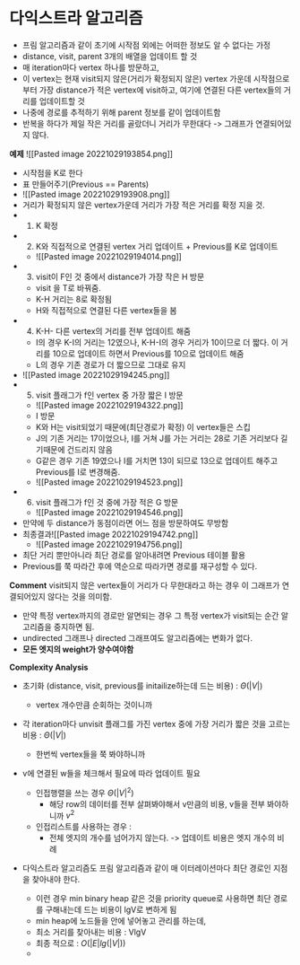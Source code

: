 # 다익스트라 알고리즘
- 프림 알고리즘과 같이 초기에 시작점 외에는 어떠한 정보도 알 수 없다는 가정
- distance, visit, parent 3개의 배열을 업데이트 할 것
- 매 iteration마다 vertex 하나를 방문하고,
- 이 vertex는 현재 visit되지 않은(거리가 확정되지 않은) vertex 가운데 시작점으로부터 가장 distance가 적은 vertex에 visit하고, 여기에 연결된 다른 vertex들의 거리를 업데이트할 것
- 나중에 경로를 추적하기 위해 parent 정보를 같이 업데이트함
- 반복을 하다가 제일 작은 거리를 골랐더니 거리가 무한대다 -> 그래프가 연결되어있지 않다.

__예제__
![[Pasted image 20221029193854.png]]
- 시작점을 K로 한다
- 표 만들어주기(Previous == Parents)
- ![[Pasted image 20221029193908.png]]
- 거리가 확정되지 않은 vertex가운데 거리가 가장 적은 거리를 확정 지을 것.
- 1. K 확정
- 2. K와 직접적으로 연결된 vertex 거리 업데이트 + Previous를 K로 업데이트
	- ![[Pasted image 20221029194014.png]]
- 3. visit이 F인 것 중에서 distance가 가장 작은 H 방문
	- visit 을 T로 바꿔줌.
	- K-H 거리는 8로 확정됨
	- H와 직접적으로 연결된 다른 vertex들을 봄
- 4. K-H- 다른 vertex의 거리를 전부 업데이트 해줌
	- I의 경우 K-I의 거리는 12였으나, K-H-I의 경우 거리가 10이므로 더 짧다. 이 거리를 10으로 업데이트 하면서 Previous를 10으로 업데이트 해줌
	- L의 경우 기존 경로가 더 짧으므로 그대로 유지
- ![[Pasted image 20221029194245.png]]
- 5. visit 플래그가 f인 vertex 중 가장 짧은 I 방문
	- ![[Pasted image 20221029194322.png]]
	- I 방문
	- K와 H는 visit되었기 때문에(최단경로가 확정) 이 vertex들은 스킵
	- J의 기존 거리는 17이었으나, I를 거쳐 J를 가는 거리는 28로 기존 거리보다 길기때문에 건드리지 않음
	- G같은 경우 기존 19였으나 I를 거치면 13이 되므로 13으로 업데이트 해주고  Previous를 I로 변경해줌.
	- ![[Pasted image 20221029194523.png]]
- 6. visit 플래그가 f인 것 중에 가장 적은 G 방문
	- ![[Pasted image 20221029194546.png]]
- 만약에 두 distance가 동점이라면 어느 점을 방문하여도 무방함
- 최종결과![[Pasted image 20221029194742.png]]
	- ![[Pasted image 20221029194756.png]]
- 최단 거리 뿐만아니라 최단 경로를 알아내려면 Previous 테이블 활용
- Previous를 쭉 따라간 후에 역순으로 따라가면 경로를 재구성할 수 있다.

__Comment__
visit되지 않은 vertex들이 거리가 다 무한대라고 하는 경우 이 그래프가 연결되어있지 않다는 것을 의미함.
- 만약 특정 vertex까지의 경로만 알면되는 경우 그 특정 vertex가 visit되는 순간 알고리즘을 중지하면 됨.
- undirected 그래프나 directed 그래프여도 알고리즘에는 변화가 없다.
- __모든 엣지의 weight가 양수여야함__

__Complexity Analysis__
- 초기화 (distance, visit, previous를 initailize하는데 드는 비용) : $\Theta(|V|)$
	- vertex 개수만큼 순회하는 것이니까
- 각 iteration마다 unvisit 플래그를 가진 vertex 중에 가장 거리가 짧은 것을 고르는 비용 : $\Theta(|V|)$
	- 한번씩 vertex들을 쭉 봐야하니까
- v에 연결된 w들을 체크해서 필요에 따라 업데이트 필요
	- 인접행렬을 쓰는 경우 $\Theta(|V|^{2})$
		- 해당 row의 데이터를 전부 살펴봐야해서 v만큼의 비용, v들을 전부 봐야하니까 $v^2$
	- 인접리스트를 사용하는 경우 : 
		- 전체 엣지의 개수를 넘어가지 않는다. -> 업데이트 비용은 엣지 개수의 비례

- 다익스트라 알고리즘도 프림 알고리즘과 같이 매 이터레이션마다 최단 경로인 지점을 찾아내야 한다.
	- 이런 경우 min binary heap 같은 것을 priority queue로 사용하면 최단 경로를 구해내는데 드는 비용이 lgV로 변하게 됨
	- min heap에 노드들을 안에 넣어놓고 관리를 하는데, 
	- 최소 거리를 찾아내는 비용 : VlgV
	- 최종 적으로 : $O(|E|lg(|V|))$
	- 




